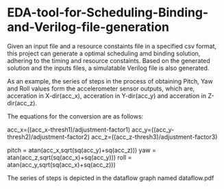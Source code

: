 # EDA-tool-for-Scheduling-Binding-and-Verilog-file-generation

Given an input file and a resource constaints file in a specified csv format, this project can generate a optimal scheduling amd binding solution, adhering to the timing and resource constaints.
Based on the generated solution and the inputs files, a simulatable Verilog file is also generated.

As an example, the series of steps in the process of obtaining Pitch, Yaw and Roll values form the accelerometer sensor outputs, which are, acceration in X-dir(acc_x), acceration in Y-dir(acc_y) and acceration in Z-dir(acc_z).

The equations for the conversion are as follows:

acc_x=((acc_x-thresh1)/adjustment-factor1)
acc_y=((acc_y-thresh2)/adjustment-factor2)
acc_z=((acc_z-thresh3)/adjustment-factor3)

pitch = atan(acc_x,sqrt(sq(acc_y)+sq(acc_z)))
yaw = atan(acc_z,sqrt(sq(acc_x)+sq(acc_y)))
roll = atan(acc_y,sqrt(sq(acc_x)+sq(acc_z)))

The series of steps is depicted in the dataflow graph named dataflow.pdf
